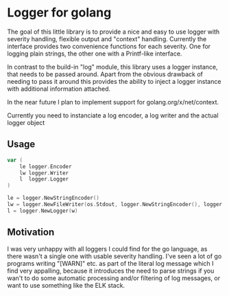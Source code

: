 # Logger for golang

The goal of this little library is to provide a nice and easy to use logger with severity handling, flexible output and "context" handling. Currently the interface provides two convenience functions for each severity. One for logging plain strings, the other one with a Printf-like interface.

In contrast to the build-in "log" module, this library uses a logger instance, that needs to be passed around. Apart from the obvious drawback of needing to pass it around this provides the ability to inject a logger instance with additional information attached.

In the near future I plan to implement support for golang.org/x/net/context.

Currently you need to instanciate a log encoder, a log writer and the actual logger object

## Usage

```go
var (
	le logger.Encoder
	lw logger.Writer
	l  logger.Logger
)

le = logger.NewStringEncoder()
lw = logger.NewFileWriter(os.Stdout, logger.NewStringEncoder(), logger.Seperators.NewLine)
l = logger.NewLogger(w)
```


## Motivation

I was very unhappy with all loggers I could find for the go language, as there wasn't a single one with usable severity handling. I've seen a lot of go programs writing "[WARN]" etc. as part of the literal log message which I find very appalling, because it introduces the need to parse strings if you wan't to do some automatic processing and/or filtering of log messages, or want to use something like the ELK stack.
